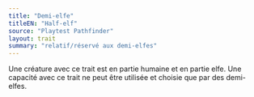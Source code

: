 ```yaml
---
title: "Demi-elfe"
titleEN: "Half-elf"
source: "Playtest Pathfinder"
layout: trait
summary: "relatif/réservé aux demi-elfes"
---
```

Une créature avec ce trait est en partie humaine et en partie elfe. Une capacité avec ce trait ne peut être utilisée et choisie que par des demi-elfes.
